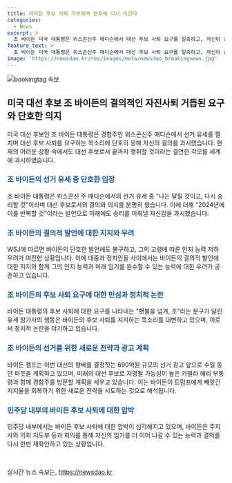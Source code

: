 ```yaml
---
title: 바이든 후보 사퇴 거부하며 완주해 다시 이긴다
categories:
  - News
excerpt: >
  조 바이든 미국 대통령은 위스콘신주 매디슨에서 대선 후보 사퇴 요구를 일축하고, 자신이 끝까지 완주해 이길 것이라고 장담했다. 이에 대해 노력을 기울이고 있는 바이든은 2024년 대선 후보로서의 가능성을 강조하며, 민주당 대통령 후보로서의 야망을 드러내고 있다. 그러나 나이와 인지능력 등의 문제로 관련 주장도 있으며, 민주당 주지사들 사이에서 후보 사퇴를 촉구하는 압박도 나타나고 있다. 이에 바이든은 690억원 광고 투자를 포함한 대응책을 계획 중이며, 또한 지지율을 회복하기 위해 노력하고 있다.
feature_text: >
  조 바이든 미국 대통령은 위스콘신주 매디슨에서 대선 후보 사퇴 요구를 일축하고, 자신이 끝까지 완주해 이길 것이라고 장담했다. 이에 대해 노력을 기울이고 있는 바이든은 2024년 대선 후보로서의 가능성을 강조하며, 민주당 대통령 후보로서의 야망을 드러내고 있다. 그러나 나이와 인지능력 등의 문제로 관련 주장도 있으며, 민주당 주지사들 사이에서 후보 사퇴를 촉구하는 압박도 나타나고 있다. 이에 바이든은 690억원 광고 투자를 포함한 대응책을 계획 중이며, 또한 지지율을 회복하기 위해 노력하고 있다.
image: 'https://newsdao.kr/res/images/meta/newsdao_breakingnews.jpg'
---
```


<p><img src="https://newsdao.kr/res/images/meta/newsdao_breakingnews.jpg" alt="bookingtag 속보" /></p>

<h2 data-ke-size="size26">미국 대선 후보 조 바이든의 결의적인 자진사퇴 거듭된 요구와 단호한 의지</h2>

<p data-ke-size="size16">미국 대선 후보인 조 바이든 대통령은 경합주인 위스콘신주 매디슨에서 선거 유세를 펼치며 대선 후보 사퇴를 요구하는 목소리에 단호히 응해 자신의 결의를 과시했습니다. 현재의 어려운 상황 속에서도 대선 후보로서 끝까지 쟁취할 것이라는 결연한 각오를 세계에 과시하였습니다.</p>

<h3><b><span style="color: #1a5490;">조 바이든의 선거 유세 중 단호한 입장</span></b></h3>

<p data-ke-size="size16">조 바이든 대통령은 위스콘신 주 매디슨에서의 선거 유세 중 "나는 달릴 것이고, 다시 승리할 것"이라며 대선 후보로서의 결의와 의지를 분명히 했습니다. 이에 더해 "2024년에 이를 반복할 것"이라는 발언으로 미래에도 승리를 이뤄낼 자신감을 과시했습니다.</p>

<h3><b><span style="color: #1a5490;">조 바이든의 결의적 발언에 대한 지지와 우려</span></b></h3>

<p data-ke-size="size16">WSJ에 따르면 바이든의 단호한 발언에도 불구하고, 그의 고령에 따른 인지 능력 저하 우려가 여전한 상황입니다. 이에 대중과 정치인들 사이에서는 바이든의 결의적 발언에 대한 지지와 함께 그의 인지 능력과 미래 임기를 완수할 수 있는 능력에 대한 우려가 공존하고 있습니다.</p>

<h3><b><span style="color: #1a5490;">조 바이든의 후보 사퇴 요구에 대한 민심과 정치적 논란</span></b></h3>

<p data-ke-size="size16">바이든 대통령의 후보 사퇴에 대한 요구를 나타내는 "횃불을 넘겨, 조"라는 문구가 달린 유세 참가자의 행동은 바이든의 후보 사퇴를 지지하는 목소리를 대변하고 있으며, 이로써 정치적 논란을 야기하고 있습니다.</p>

<h3><b><span style="color: #1a5490;">조 바이든의 선거를 위한 새로운 전략과 광고 계획</span></b></h3>

<p data-ke-size="size16">바이든 캠프는 이번 대선의 향배를 결정짓는 690억원 규모의 선거 광고 앞으로 수일 동안 퍼붓을 계획하고 있으며, 미래의 대선 후보로 지명될 가능성이 높은 카멀라 해리 부통령과 함께 경합주를 방문할 계획을 세우고 있습니다. 이는 바이든이 트럼프에게 빼앗긴 지지율을 회복하기 위한 새로운 전략을 시도하는 것으로 해석됩니다.</p>

<h3><b><span style="color: #1a5490;">민주당 내부의 바이든 후보 사퇴에 대한 압박</span></b></h3>

<p data-ke-size="size16">민주당 내부에서는 바이든 후보 사퇴에 대한 압박이 심각해지고 있으며, 바이든은 주지사와 의회 지도부 등과 회의를 통해 자신의 임기를 더 이어 나갈 수 있는 능력과 결의를 다시 한번 재확인하고 있는 상황입니다.</p>

<p data-ke-size="size16">&nbsp;</p>
실시간 뉴스 속보는, <a href="https://newsdao.kr" rel="dofollow">https://newsdao.kr</a>


